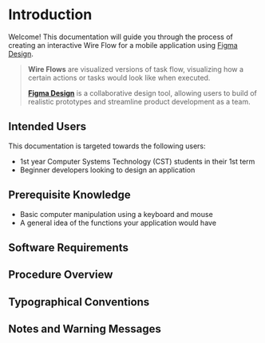 # Introduction

Welcome! This documentation will guide you through the process of creating an interactive Wire Flow for a mobile application using [Figma Design](https://www.figma.com/design/).
> **Wire Flows** are visualized versions of task flow, visualizing how a certain actions or tasks would look like when executed. 
>
> [**Figma Design**](https://www.figma.com/design/) is a collaborative design tool, allowing users to build of realistic prototypes and streamline product development as a team.


## Intended Users
This documentation is targeted towards the following users:

* 1st year Computer Systems Technology (CST) students in their 1st term
* Beginner developers looking to design an application  


## Prerequisite Knowledge

* Basic computer manipulation using a keyboard and mouse
* A general idea of the functions your application would have


## Software Requirements


## Procedure Overview


## Typographical Conventions


## Notes and Warning Messages

